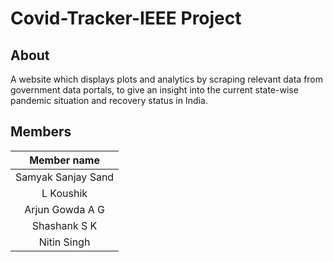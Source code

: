 # Covid-Tracker-IEEE Project

## About

A website which displays plots and analytics by scraping relevant data from government data portals, to give an insight into the current state-wise pandemic situation and recovery status in India.


## Members

| Member name| 
| :------------:|
| Samyak Sanjay Sand| 
| L Koushik|  
| Arjun Gowda A G|
| Shashank S K|
| Nitin Singh|



 



